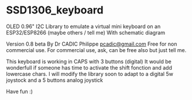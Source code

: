 # SSD1306_keyboard
OLED 0.96" I2C Library to emulate a virtual mini keyboard on an ESP32/ESP8266 (maybe others / tell me) 
With schematic diagram

Version 0.8 beta
By Dr CADIC Philippe pcadic@gmail.com
Free for non commercial use. For commercial use, ask, can be free also but just tell me.

This keyboard is working in CAPS with 3 buttons (digital)
It would be wonderfull if someone has time to activate the shift fonction and add lowercase chars.
I will modify the library soon to adapt to a digital 5w joystock and a 5 buttons analog joystick

Have fun :)

